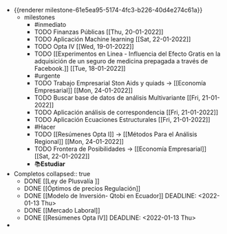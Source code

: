 - {{renderer milestone-61e5ea95-5174-4fc3-b226-40d4e274c61a}}
	- milestones
		- #inmediato
		- TODO Finanzas Públicas [[Thu, 20-01-2022]]
		- TODO Aplicación Machine learning [[Sat, 22-01-2022]]
		- TODO  Opta IV [[Wed, 19-01-2022]]
		- TODO [[Experimentos  en Linea - Influencia del Efecto Gratis en la adquisición de un seguro de medicina prepagada a través de Facebook.]] [[Tue, 18-01-2022]]
		- #urgente
		- TODO Trabajo Empresarial Ston Aids y quiads → [[Economía Empresarial]] [[Mon, 24-01-2022]]
		- TODO Buscar base de datos de análisis Multivariante [[Fri, 21-01-2022]]
		- TODO Aplicación análisis de correspondencia [[Fri, 21-01-2022]]
		- TODO Aplicación  Ecuaciones Estructurales [[Fri, 21-01-2022]]
		- #Hacer
		- TODO [[Resúmenes Opta I]] → [[Métodos Para el Análisis Regional]] [[Mon, 24-01-2022]]
		- TODO Frontera de Posibilidades → [[Economía Empresarial]] [[Sat, 22-01-2022]]
		- ​📚**Estudiar**
- Completos
  collapsed:: true
	- DONE [[Ley de Plusvalía ]]
	- DONE [[Óptimos de precios Regulación]]
	- DONE [[Modelo de Inversión- Qtobi en Ecuador]]
	  DEADLINE: <2022-01-13 Thu>
	- DONE [[Mercado Laboral]]
	- DONE [[Resúmenes Opta IV]]
	  DEADLINE: <2022-01-13 Thu>
-